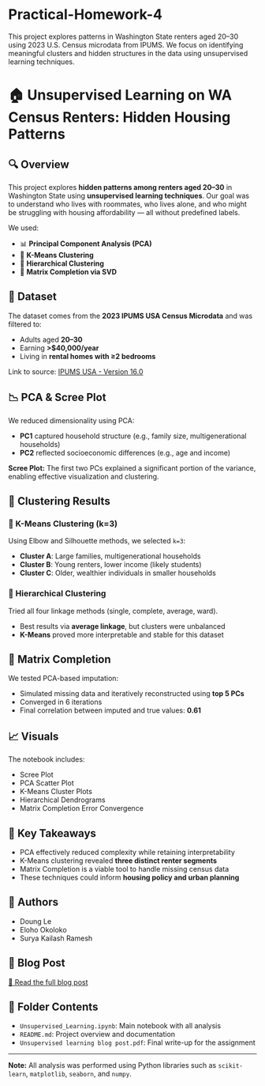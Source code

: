 # Practical-Homework-4
This project explores patterns in Washington State renters aged 20–30 using 2023 U.S. Census microdata from IPUMS. We focus on identifying meaningful clusters and hidden structures in the data using unsupervised learning techniques. 
# 🏠 Unsupervised Learning on WA Census Renters: Hidden Housing Patterns

## 🔍 Overview
This project explores **hidden patterns among renters aged 20–30** in Washington State using **unsupervised learning techniques**. Our goal was to understand who lives with roommates, who lives alone, and who might be struggling with housing affordability — all without predefined labels.

We used:
- 📊 **Principal Component Analysis (PCA)**
- 🎯 **K-Means Clustering**
- 🌳 **Hierarchical Clustering**
- 🔧 **Matrix Completion via SVD**

## 📁 Dataset
The dataset comes from the **2023 IPUMS USA Census Microdata** and was filtered to:
- Adults aged **20–30**
- Earning **>$40,000/year**
- Living in **rental homes with ≥2 bedrooms**

Link to source: [IPUMS USA - Version 16.0](https://doi.org/10.18128/D010.V16.0)

## 📉 PCA & Scree Plot
We reduced dimensionality using PCA:
- **PC1** captured household structure (e.g., family size, multigenerational households)
- **PC2** reflected socioeconomic differences (e.g., age and income)

**Scree Plot:** The first two PCs explained a significant portion of the variance, enabling effective visualization and clustering.

## 👥 Clustering Results

### 🔹 K-Means Clustering (k=3)
Using Elbow and Silhouette methods, we selected `k=3`:
- **Cluster A**: Large families, multigenerational households
- **Cluster B**: Young renters, lower income (likely students)
- **Cluster C**: Older, wealthier individuals in smaller households

### 🔸 Hierarchical Clustering
Tried all four linkage methods (single, complete, average, ward).
- Best results via **average linkage**, but clusters were unbalanced
- **K-Means** proved more interpretable and stable for this dataset

## 🧩 Matrix Completion
We tested PCA-based imputation:
- Simulated missing data and iteratively reconstructed using **top 5 PCs**
- Converged in 6 iterations
- Final correlation between imputed and true values: **0.61**

## 📈 Visuals
The notebook includes:
- Scree Plot
- PCA Scatter Plot
- K-Means Cluster Plots
- Hierarchical Dendrograms
- Matrix Completion Error Convergence

## 📌 Key Takeaways
- PCA effectively reduced complexity while retaining interpretability
- K-Means clustering revealed **three distinct renter segments**
- Matrix Completion is a viable tool to handle missing census data
- These techniques could inform **housing policy and urban planning**

## 🧠 Authors
- Doung Le
- Eloho Okoloko
- Surya Kailash Ramesh

## 📎 Blog Post
[📖 Read the full blog post](link-to-your-github-notebook-or-blog-post)

## 📂 Folder Contents
- `Unsupervised_Learning.ipynb`: Main notebook with all analysis
- `README.md`: Project overview and documentation
- `Unsupervised learning blog post.pdf`: Final write-up for the assignment

---

**Note:** All analysis was performed using Python libraries such as `scikit-learn`, `matplotlib`, `seaborn`, and `numpy`.
